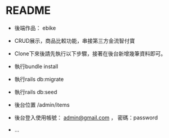 # README

* 後端作品： ebike

* CRUD展示，商品比較功能，串接第三方金流智付寶

* Clone下來後請先執行以下步驟，接著在後台新增幾筆資料即可。

* 執行bundle install

* 執行rails db:migrate

* 執行rails db:seed

* 後台位置 /admin/items

* 後台登入使用帳號： admin@gmail.com ， 密碼：password

* ...
